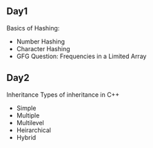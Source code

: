 ## Day1
Basics of Hashing:
 - Number Hashing
 - Character Hashing
 - GFG Question: Frequencies in a Limited Array

## Day2
Inheritance 
Types of inheritance in C++
- Simple
- Multiple
- Multilevel
- Heirarchical
- Hybrid
